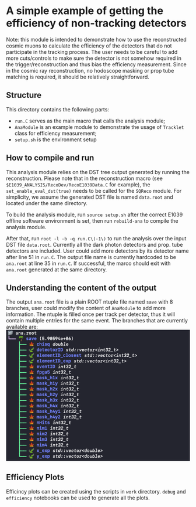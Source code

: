 # A simple example of getting the efficiency of non-tracking detectors
Note: this module is intended to demonstrate how to use the reconstructed cosmic muons to calculate the efficiency of the detectors that do not participate in the tracking process. The user needs to be careful to add more cuts/controls to make sure the detector is not somehow required in the trigger/reconstruction and thus bias the efficiency measurement. Since in the cosmic ray reconstruction, no hodoscope masking or prop tube matching is required, it should be relatively straightforward.

## Structure
This directory contains the following parts:
- `run.C` serves as the main macro that calls the analysis module;
- `AnaModule` is an example module to demonstrate the usage of `Tracklet` class for efficiency measurement;
- `setup.sh` is the environment setup

## How to compile and run
This analysis module relies on the DST tree output generated by running the reconstruction. Please note that in the reconstruction macro (see `$E1039_ANALYSIS/RecoDev/RecoE1039Data.C` for example), the `set_enable_eval_dst(true)` needs to be called for the `SQReco` module. For simplicity, we assume the generated DST file is named `data.root` and located under the same directory.

To build the analysis module, run `source setup.sh` after the correct E1039 offline software environment is set, then run `rebuild-ana` to compile the analysis module.

After that, run `root -l -b -q run.C\(-1\)` to run the analysis over the input DST file `data.root`. Currently all the dark photon detectors and prop. tube detectors are included. User could add more detectors by its detector name after line 51 in `run.C`. The output file name is currently hardcoded to be `ana.root` at line 35 in `run.C`. If successful, the marco should exit with `ana.root` generated at the same directory.

## Understanding the content of the output
The output `ana.root` file is a plain ROOT ntuple file named `save` with 8 branches, user could modify the content of `AnaModule` to add more information. The ntuple is filled once per track per detector, thus it will contain multiple entries for the same event. The branches that are currently available are:
![](pic.png)

## Efficiency Plots
Efficincy plots can be created using the scripts in `work` directory. `debug` and `efficiency` notebooks can be used to generate all the plots.
